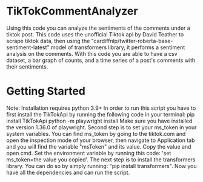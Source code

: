 # TikTokCommentAnalyzer
 Using this code you can analyze the sentiments of the comments under a tiktok post. 
This code uses the unofficial Tiktok api by David Teather to scrape tiktok data, then using the "cardiffnlp/twitter-roberta-base-sentiment-latest" model of transformers library, it performs a sentiment analysis on the comments. 
With this code you are able to have a csv dataset, a bar graph of counts, and a time series of a post's comments with their sentiments.

# Getting Started 
Note: Installation requires python 3.9+
In order to run this script you have to first install the TikTokApi by running the following code in your terminal:
pip install TikTokApi
python -m playwright install
Make sure you have installed the version 1.36.0 of playwright. 
Second step is to set your ms_token in your system variables. You can find ms_token by going to the tiktok.com and open the inspection mode of your browser, then navigate to Application tab and you will find the variable "msToken" and its value. Copy the value and open cmd. Set the environment variable by running this code: 'set ms_token=the value you copied'.
The next step is to install the transformers library. You can do so by simply running: "pip install transformers".
Now you have all the dependencies and can run the script.

